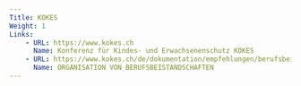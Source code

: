 ```yaml
---
Title: KOKES
Weight: 1
Links:
    - URL: https://www.kokes.ch
      Name: Konferenz für Kindes- und Erwachsenenschutz KOKES
    - URL: https://www.kokes.ch/de/dokumentation/empfehlungen/berufsbeistandschaften
      Name: ORGANISATION VON BERUFSBEISTANDSCHAFTEN
---
```





